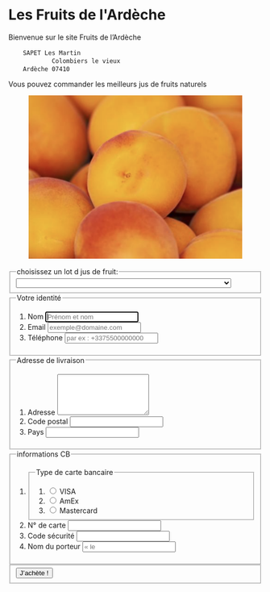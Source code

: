 # Les Fruits de l'Ardèche 
<HTML>
<HEAD>
		<TITLE>Les Fruits de l’Ardèche</TITLE>
</HEAD>

<BODY>
		Bienvenue sur le site Fruits de l’Ardèche

  		SAPET Les Martin
                Colombiers le vieux 
		Ardèche 07410
  		


Vous pouvez commander les meilleurs jus de fruits naturels
   <figure> <img src="abricot.png"  alt="abricot">  </figure>

<form>
  <fieldset>
    <legend>choisissez un lot d jus de fruit:</legend>
    <select name=jus  id=jus-select autocomplete=off required>
    <option value=—Veuillez choisir one option—</option>
    <option value=individuel demarrage essai>Lot démarrage avec 3 bouteilles jus d’abricot.</option>
    <option value=famille demarrage essai>Lot démarrage famille avec 6 bouteilles jus d’abricot.</option>
    <option value=entreprise demarrage essai>Lot démarrage Restaurant/Brasserie avec 20 bouteilles jus d’abricot.</option>
    <option value=lot de dix>Lot de 10 bouteilles jus d’abricot.</option>
    <option value=lot de dix>Lot de 20 bouteilles jus d’abricot.</option>
    <option value=lot de dix>Lot de 30 bouteilles jus d’abricot.</option>
    <option value=lot de dix>Lot de 50 bouteilles jus d’abricot.</option>
    <option value=lot de dix>Lot de 100 bouteilles jus d’abricot.</option>
</select>
</fieldset>
</form>

<form id=paiement>
  <fieldset>
    <legend>Votre identité</legend>
    <ol>
      <li>
        <label for=nom> Nom</label>
        <input id=nom name=nom type=text placeholder="Prénom et nom" required autofocus>
      </li>
      <li>
        <label for=email>Email</label>
        <input id=email name=email type=email placeholder="exemple@domaine.com" required>
      </li>
      <li>
        <label for=telephone>Téléphone</label>
        <input id=telephone name=telephone type=tel placeholder="par ex&nbsp;: +3375500000000" required>
      </li>
    </ol>
  </fieldset>

  <fieldset>
    <legend>Adresse de livraison</legend>
      <ol>
        <li>
          <label for=adresse>Adresse</label>
          <textarea id=adresse name=adresse rows=5 required></textarea>
        </li>
        <li>
          <label for=codepostal>Code postal</label>
          <input id=codepostal name=codepostal type=text required>
        </li>
          <li>
          <label for=pays>Pays</label>
          <input id=pays name=pays type=text required>
        </li>
      </ol>
    </fieldset>
  <fieldset>
    <legend>informations CB</legend>
    <ol>
      <li>
        <fieldset>
          <legend>Type de carte bancaire</legend>
          <ol>
            <li>
              <input id=visa name=type_de_carte type=radio>
              <label for=visa>VISA</label>
            </li>
            <li>
              <input id=amex name=type_de_carte type=radio>
              <label for=amex>AmEx</label>
            </li>
            <li>
              <input id=mastercard name=type_de_carte type=radio>
              <label for=mastercard>Mastercard</label>
            </li>
          </ol>
        </fieldset>
      </li>
      <li>
        <label for=numero_de_carte>N° de carte</label>
        <input id=numero_de_carte name=numero_de_carte type=number required>
      </li>
      <li>
        <label for=securite>Code sécurité</label>
        <input id=securite name=securite type=number required>
      </li>
      <li>
        <label for=nom_porteur>Nom du porteur</label>
        <input id=nom_porteur name=nom_porteur type=text placeholder=« le nom que sur la carte" required>
      </li>
    </ol>
  </fieldset>

  <fieldset>
    <button type=submit>J’achète !</button>
  </fieldset>
</form>
</BODY>
</HTML>
